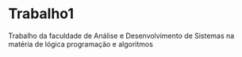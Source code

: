 # Trabalho1
Trabalho da faculdade de Análise e Desenvolvimento de Sistemas na matéria de lógica programação e algoritmos

